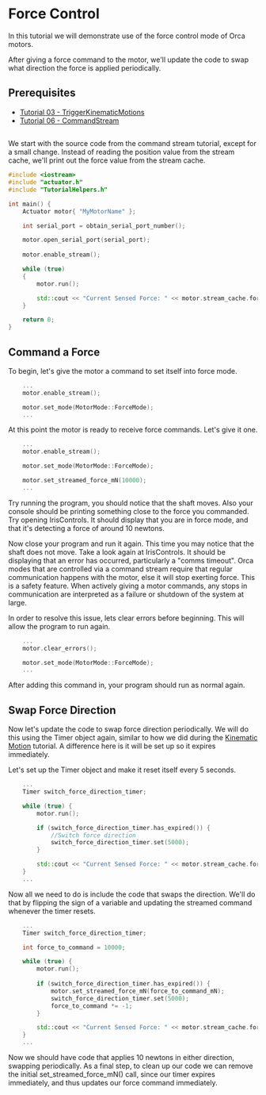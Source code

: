 # Force Control

In this tutorial we will demonstrate use of the force control mode of Orca motors. 

After giving a force command to the motor, we'll update the code to swap what direction the force is applied periodically.

## Prerequisites
 - [Tutorial 03 - TriggerKinematicMotions](../03_TriggerKinematicMotions/03_TriggerKinematicMotions.md)
 - [Tutorial 06 - CommandStream](../06_CommandStream/06_CommandStream.md)
  
## 

We start with the source code from the command stream tutorial, except for a small change. Instead of reading the position value from the stream cache, we'll print out the force value from the stream cache.

```./main.cpp
#include <iostream>
#include "actuator.h"
#include "TutorialHelpers.h"

int main() {
	Actuator motor{ "MyMotorName" };

	int serial_port = obtain_serial_port_number();

	motor.open_serial_port(serial_port);
	
	motor.enable_stream();

	while (true)
	{
		motor.run();

		std::cout << "Current Sensed Force: " << motor.stream_cache.force << "          \r";
	}

	return 0;
}
```

## Command a Force

To begin, let's give the motor a command to set itself into force mode.

```./main.cpp
	...
	motor.enable_stream();

	motor.set_mode(MotorMode::ForceMode);
	...
```

At this point the motor is ready to receive force commands. Let's give it one.

```./main.cpp
	...
	motor.enable_stream();

	motor.set_mode(MotorMode::ForceMode);

	motor.set_streamed_force_mN(10000);
	...
```

Try running the program, you should notice that the shaft moves. Also your console should be printing something close to the force you commanded. Try opening IrisControls. It should display that you are in force mode, and that it's detecting a force of around 10 newtons.

Now close your program and run it again. This time you may notice that the shaft does not move. Take a look again at IrisControls. It should be displaying that an error has occurred, particularly a "comms timeout". Orca modes that are controlled via a command stream require that regular communication happens with the motor, else it will stop exerting force. This is a safety feature. When actively giving a motor commands, any stops in communication are interpreted as a failure or shutdown of the system at large.

In order to resolve this issue, lets clear errors before beginning. This will allow the program to run again.

```./main.cpp
	...
	motor.clear_errors();

	motor.set_mode(MotorMode::ForceMode);
	...
```

After adding this command in, your program should run as normal again.

## Swap Force Direction

Now let's update the code to swap force direction periodically. We will do this using the Timer object again, similar to how we did during the [Kinematic Motion](../03_TriggerKinematicMotions/03_TriggerKinematicMotions.md) tutorial. A difference here is it will be set up so it expires immediately.

Let's set up the Timer object and make it reset itself every 5 seconds.

```./main.cpp
	...
	Timer switch_force_direction_timer;

	while (true) {
		motor.run();

		if (switch_force_direction_timer.has_expired()) {
			//Switch force direction
			switch_force_direction_timer.set(5000);
		}

		std::cout << "Current Sensed Force: " << motor.stream_cache.force << "          \r";
	}
	...
```

Now all we need to do is include the code that swaps the direction. We'll do that by flipping the sign of a variable and updating the streamed command whenever the timer resets.


```./main.cpp
	...
	Timer switch_force_direction_timer;

	int force_to_command = 10000;

	while (true) {
		motor.run();
		
		if (switch_force_direction_timer.has_expired()) {
			motor.set_streamed_force_mN(force_to_command_mN);
			switch_force_direction_timer.set(5000);
			force_to_command *= -1;
		}

		std::cout << "Current Sensed Force: " << motor.stream_cache.force << "          \r";
	}
	...
```

Now we should have code that applies 10 newtons in either direction, swapping periodically. As a final step, to clean up our code we can remove the initial set_streamed_force_mN() call, since our timer expires immediately, and thus updates our force command immediately.